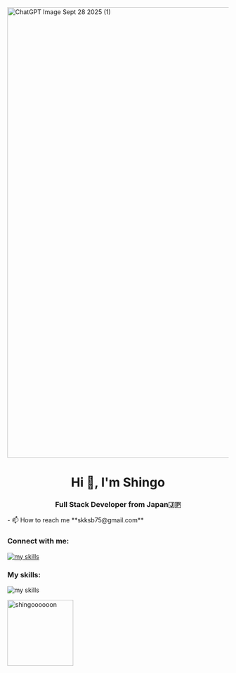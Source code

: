 
<img width="1536" height="1024" alt="ChatGPT Image Sept 28 2025 (1)" src="https://github.com/user-attachments/assets/51cababc-aa34-401e-8ba7-270feb1cfab1" />

<h1 align="center">Hi 👋, I'm Shingo</h1>
<h3 align="center">Full Stack Developer from Japan🇯🇵</h3>
- 📫 How to reach me **skksb75@gmail.com**

<h3 align="left">Connect with me:</h3>
<p align="left">
  <a href="https://www.linkedin.com/in/shingokubomura/" target="blank">
    <img alt="my skills" src="https://skillicons.dev/icons?perline=8&i=linkedin" />
  </a>
</p>

<h3 align="left">My skills:</h3>
<img alt="my skills" src="https://skillicons.dev/icons?perline=8&i=html,css,js,ts,jquery,nodejs,nestjs,vue,nuxtjs,tailwind,php,laravel,ruby,rails,bootstrap,mysql,postgres,firebase,git,github,figma" />

<span><img align="left" src="https://github-readme-stats.vercel.app/api/top-langs?username=shingoooooon&show_icons=true&&theme=nord&locale=en&layout=compact" alt="shingoooooon" height="150px"/></span>
<!-- <p>&nbsp;<img align="center" src="https://github-readme-stats.vercel.app/api?username=shingoooooon&show_icons=true&theme=nord&locale=en" alt="shingoooooon" height="150px" /></p> -->
